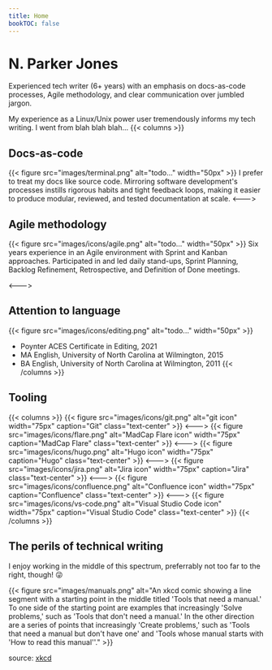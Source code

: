 ```yaml
---
title: Home
bookTOC: false
---
```


# N. Parker Jones

Experienced tech writer (6+ years) with an emphasis on docs-as-code processes, Agile methodology, and
clear communication over jumbled jargon.

My experience as a Linux/Unix power user tremendously informs my tech writing. I went from blah blah blah...
{{< columns >}}
## Docs-as-code
{{< figure src="images/terminal.png" alt="todo..." width="50px" >}}
I prefer to treat my docs like source code. Mirroring software development's processes instills rigorous habits and tight feedback loops, making it easier to produce modular, reviewed, and tested documentation at scale. 
<--->
## Agile methodology
{{< figure src="images/icons/agile.png" alt="todo..." width="50px" >}}
Six years experience in an Agile environment with Sprint and Kanban approaches. Participated in and led daily stand-ups, Sprint Planning, Backlog Refinement, Retrospective, and Definition of Done meetings. 

<--->
## Attention to language
{{< figure src="images/icons/editing.png" alt="todo..." width="50px" >}}
* Poynter ACES Certificate in Editing, 2021
* MA English, University of North Carolina at Wilmington, 2015
* BA English, University of North Carolina at Wilmington, 2011
{{< /columns >}}

## Tooling
{{< columns >}}
{{< figure src="images/icons/git.png" alt="git icon" width="75px" caption="Git" class="text-center" >}}
<--->
{{< figure src="images/icons/flare.png" alt="MadCap Flare icon" width="75px" caption="MadCap Flare" class="text-center" >}}
<--->
{{< figure src="images/icons/hugo.png" alt="Hugo icon" width="75px" caption="Hugo" class="text-center" >}}
<--->
{{< figure src="images/icons/jira.png" alt="Jira icon" width="75px" caption="Jira" class="text-center" >}}
<--->
{{< figure src="images/icons/confluence.png" alt="Confluence icon" width="75px" caption="Confluence" class="text-center" >}}
<--->
{{< figure src="images/icons/vs-code.png" alt="Visual Studio Code icon" width="75px" caption="Visual Studio Code" class="text-center" >}}
{{< /columns >}}

## The perils of technical writing 

I enjoy working in the middle of this spectrum, preferrably not too far to the right, though! &#128540;

{{< figure src="images/manuals.png" alt="An xkcd comic showing a line segment with a starting point in the middle titled 'Tools that need a manual.' To one side of the starting point are examples that increasingly 'Solve problems,' such as 'Tools that don't need a manual.' In the other direction are a series of points that increasingly 'Create problems,' such as 'Tools that need a manual but don't have one' and 'Tools whose manual starts with 'How to read this manual''." >}}

source: <a href="https://xkcd.com/1343/" target="_blank">xkcd</a>
